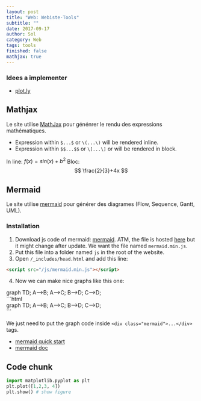 ```yaml
---
layout: post
title: "Web: Webiste-Tools"
subtitle: ""
date: 2017-09-17
author: Sol
category: Web
tags: tools
finished: false
mathjax: true
---
```


### Idees a implementer
* [plot.ly](https://plot.ly/)


## Mathjax
Le site utilise [MathJax](https://github.com/mathjax/MathJax) pour génénrer le rendu des expressions mathématiques.

* Expression within `$...$` or `\(...\)` will be rendered inline.
* Expression within `$$...$$` or `\[...\]` or will be rendered in block.

In line: $f(x) = sin(x) + b^2$
Bloc: $$ \frac{2}{3}+4x $$


## Mermaid
Le site utilise [mermaid](https://mermaidjs.github.io) pour générer des diagrames (Flow, Sequence, Gantt, UML).

### Installation
1. Download js code of mermaid: [mermaid](https://github.com/knsv/mermaid). ATM, the file is hosted [here](https://unpkg.com/mermaid@7.1.0/dist/) but it might change after update. We want the file named `mermaid.min.js`.
2. Put this file into a folder named `js` in the root of the website.
3. Open `/_includes/head.html` and add this line: 
```html
<script src="/js/mermaid.min.js"></script>
```
4. Now we can make nice graphs like this one:
<div class="mermaid">
graph TD;
    A-->B;
    A-->C;
    B-->D;
    C-->D;
</div>
```html
<div class="mermaid">
graph TD;
    A-->B;
    A-->C;
    B-->D;
    C-->D;
</div>
```

We just need to put the graph code inside `<div class="mermaid">...</div>` tags.

* [mermaid quick start](https://github.com/knsv/mermaid)
* [mermaid doc](https://mermaidjs.github.io)


## Code chunk

```python {cmd=true matplotlib=true}
import matplotlib.pyplot as plt
plt.plot([1,2,3, 4])
plt.show() # show figure
```



